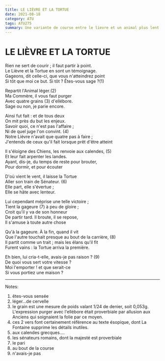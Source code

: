 ```yaml
---
title: LE LIÈVRE ET LA TORTUE
date: 2021-08-18
category: ATU
tags: ATU275
summary: Une variante de course entre le lievre et un animal plus lent
---
```


# LE LIÈVRE ET LA TORTUE

Rien ne sert de courir ; il faut partir à point.   
Le Lièvre et la Tortue en sont un témoignage.   
Gageons, dit celle-ci, que vous n'atteindrez point   
Si tôt que moi ce but. Si tôt ? Êtes-vous sage ?(1)   


Repartit l'Animal léger.(2)   
Ma Commère, il vous faut purger    
Avec quatre grains (3) d'ellébore.   
Sage ou non, je parie encore.   


Ainsi fut fait : et de tous deux   
On mit près du but les enjeux.   
Savoir quoi, ce n'est pas l'affaire ;   
Ni de quel juge l'on convint. (4)   
Notre Lièvre n'avait que quatre pas à faire ;   
J'entends de ceux qu'il fait lorsque prêt d'être atteint   

Il s'éloigne des Chiens, les renvoie aux calendes, (5)    
Et leur fait arpenter les landes.   
Ayant, dis-je, du temps de reste pour brouter,   
Pour dormir, et pour écouter   


D'où vient le vent, il laisse la Tortue   
Aller son train de Sénateur. (6)   
Elle part, elle s'évertue ;   
Elle se hâte avec lenteur.   


Lui cependant méprise une telle victoire ;   
Tient la gageure (7) à peu de gloire ;   
Croit qu'il y va de son honneur   
De partir tard. Il broute, il se repose,   
Il s'amuse à toute autre chose   


Qu'à la gageure. À la fin, quand il vit   
Que l'autre touchait presque au bout de la carrière, (8)    
Il partit comme un trait ; mais les élans qu'il fit   
Furent vains : la Tortue arriva la première.   


Eh bien, lui cria-t-elle, avais-je pas raison ? (9)   
De quoi vous sert votre vitesse ?   
Moi l'emporter ! et que serait-ce   
Si vous portiez une maison ?   


----

Notes:
1. êtes-vous sensée
2. léger...de cervelle 
3. le grain est une mesure de poids valant 1/24 de denier, soit 0,053g. L'expression purger avec l'ellébore était proverbiale par allusion aux Anciens qui soignaient la folie par ce moyen.
4. ces 2 vers font certainement référence au texte ésopique, dont La Fontaine supprime les détails inutiles.
5. aux calendes grecques....
6. les sénateurs romains, dont la majesté est proverbiale
7. le pari
8. au bout de la course
9. n'avais-je pas
